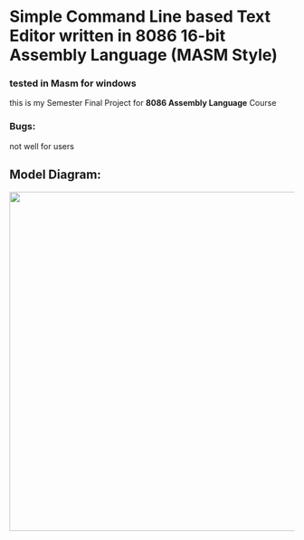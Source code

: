 # Simple Command Line based Text Editor written in 8086 16-bit Assembly Language (MASM Style)
### tested in Masm for windows

this is my Semester Final Project for **8086 Assembly Language** Course

### Bugs: 
not well for users
## Model Diagram:

<img src="https://github.com/uzairahmednasir/8086-asm-text-editor/blob/main/COAL%20MODEL%20DIAGRAM.jpeg" width="600">

